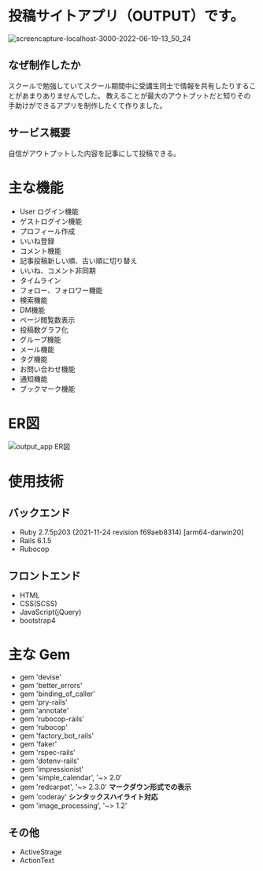 # 投稿サイトアプリ（OUTPUT）です。

![screencapture-localhost-3000-2022-06-19-13_50_24](https://user-images.githubusercontent.com/99533616/174467841-9585b6eb-f161-4d05-85ec-2999e37f4644.jpg)

## なぜ制作したか
スクールで勉強していてスクール期間中に受講生同士で情報を共有したりすることがあまりありませんでした。
教えることが最大のアウトプットだと知りその手助けができるアプリを制作したくて作りました。
## サービス概要
自信がアウトプットした内容を記事にして投稿できる。

# 主な機能

* User ログイン機能
* ゲストログイン機能
* プロフィール作成
* いいね登録
* コメント機能
* 記事投稿新しい順、古い順に切り替え
* いいね、コメント非同期
* タイムライン
* フォロー、フォロワー機能
* 検索機能
* DM機能
* ページ閲覧数表示
* 投稿数グラフ化
* グループ機能
* メール機能
* タグ機能
* お問い合わせ機能
* 通知機能
* ブックマーク機能


# ER図

![output_app ER図](https://user-images.githubusercontent.com/99533616/173549517-326e5cca-0294-4a26-a41a-828b7b3ab90c.jpeg)


# 使用技術
## バックエンド
 * Ruby 2.7.5p203 (2021-11-24 revision f69aeb8314) [arm64-darwin20]
 * Rails 6.1.5
 * Rubocop
## フロントエンド
* HTML
* CSS(SCSS)
* JavaScript(jQuery)
* bootstrap4

# 主な Gem
* gem 'devise'
* gem 'better_errors'
* gem 'binding_of_caller'
* gem 'pry-rails'
* gem 'annotate'
* gem 'rubocop-rails'
* gem 'rubocop'
* gem 'factory_bot_rails'
* gem 'faker'
* gem 'rspec-rails'
* gem 'dotenv-rails'
* gem 'impressionist'
* gem 'simple_calendar', '~> 2.0'
* gem 'redcarpet', '~> 2.3.0'  **マークダウン形式での表示**
* gem 'coderay'                **シンタックスハイライト対応**
* gem 'image_processing', '~> 1.2'

## その他
* ActiveStrage
* ActionText
